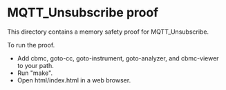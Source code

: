 MQTT_Unsubscribe proof
==============

This directory contains a memory safety proof for MQTT_Unsubscribe.

To run the proof.
* Add cbmc, goto-cc, goto-instrument, goto-analyzer, and cbmc-viewer
  to your path.
* Run "make".
* Open html/index.html in a web browser.
